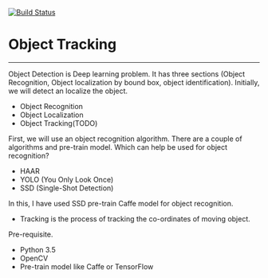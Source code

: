 [![Build Status](https://travis-ci.com/everythingisdata/ObjectTracking.svg?branch=master)](https://travis-ci.com/everythingisdata/ObjectTracking)
# Object Tracking
---
Object Detection is Deep learning problem. It has three sections (Object Recognition, Object localization by bound box, object identification). Initially, we will detect an localize the object. 
 - Object Recognition
- Object Localization
 - Object Tracking(TODO)
 
First, we will use an object recognition algorithm. There are a couple of algorithms and pre-train model. Which can help be used for object recognition?
- HAAR
- YOLO (You Only Look Once)
- SSD (Single-Shot Detection)

In this, I have used SSD pre-train Caffe model for object recognition.
 - Tracking is the process of tracking the co-ordinates of moving object.

Pre-requisite.
 - Python 3.5
 - OpenCV
 - Pre-train model like Caffe or TensorFlow
